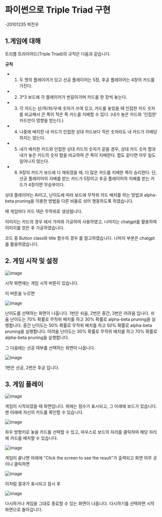 # **파이썬으로 Triple Triad 구현**

-20101235 박진우

## 1.게임에 대해

트리플 트라이어드(Triple Triad)의 규칙은 다음과 같습니다.

</u>**규칙**</u>

- 1. 두 명의 플레이어가 있고 선공 플레이어는 5장, 후공 플레이어는 4장의 카드를 가진다.
- 2. 3*3 보드에 각 플레이어가 번갈아가며 카드를 한 장씩 놓는다.
- 3. 각 카드는 상/하/좌/우에 숫자가 쓰여 있고, 카드를 놓았을 때 인접한 카드 숫자를 비교해서 큰 쪽이 작은 쪽 카드를 지배할 수 있다. (내가 놓은 카드와 '인접한'  카드만이 영향을 받는다.)
- 4. 나중에 배치한 내 카드가 인접한 상대 카드보다 작은 숫자라도 내 카드가 지배당하지는 않는다.
- 5. 내가 배치한 카드와 인접한 상대 카드의 숫자가 같을 경우, 상대 카드 숫자 합과 내가 놓은 카드의 숫자 합을 비교하여 
큰 쪽이 지배한다. 합도 같다면 아무 일도 일어나지 않는다.
- 6. 9장의 카드가 보드에 다 채워졌을 때, 더 많은 카드를 지배한 쪽이 승리한다. 단, 선공 플레이어의 지배를 받는 카드가 5장이고 후공 플레이어의 지배를 받는 카드가 4장이면 무승부이다.

상대 플레이어는 AI이고, 난이도에 따라 보드에 무작위 카드 배치를 하는 방법과 alpha-beta pruning을 이용한 방법을 다른 비율로 섞어 행동하도록 하였습니다.

매 게임마다 카드 덱은 무작위로 생성됩니다.

이미지는 카드의 경우 [](https://www.istockphoto.com/kr/%EB%B2%A1%ED%84%B0/%ED%94%8C%EB%A0%88%EC%9D%B4-%EC%B9%B4%EB%93%9C%EC%9D%98-%EB%B0%98%EB%8C%80%EC%AA%BD-gm1249328009-364073402)에서 가져와 가공하여 사용하였고, 나머지는 chatgpt를 활용하여 이미지를 얻은 후 가공하였습니다.

코드 중 Button class와 title 함수의 경우 [](https://github.com/kulord99/Othello)를 참고하였습니다.
나머지 부분은 chatgpt를 활용하였습니다.



## 2. 게임 시작 및 설정

![image](https://github.com/jinwooapple/TripleTriad/blob/main/triple%20triad/image/markdown/title.png)

시작 화면에는 게임 시작 버튼이 있습니다. 

이 버튼을 누르면

![image](https://github.com/jinwooapple/TripleTriad/blob/main/triple%20triad/image/markdown/difficulty.png)

난이도를 선택하는 화면이 나옵니다.
1번은 쉬움, 2번은 중간, 3번은 어려움 입니다.
쉬움 난이도는 70% 확률로 무작위 배치를 하고 30% 확률로 alpha-beta pruning을 실행합니다.
중간 난이도는 50% 확률로 무작위 배치를 하고 50% 확률로 alpha-beta pruning을 실행합니다.
어려움 난이도는 30% 확률로 무작위 배치를 하고 70% 확률로 alpha-beta pruning을 실행합니다.

그 다음에는 선공 여부를 선택하는 화면이 나옵니다.

![image](https://github.com/jinwooapple/TripleTriad/blob/main/triple%20triad/image/markdown/turn.png)

1번은 선공, 2번은 후공 입니다.



## 3. 게임 플레이

![image](https://github.com/jinwooapple/TripleTriad/blob/main/triple%20triad/image/markdown/play_1.png)

게임이 시작되었을 때 화면입니다. 위에는 점수가 표시되고, 그 아래에 보드가 있습니다.
맨 아래에 자신의 카드를 확인할 수 있습니다.

![image](https://github.com/jinwooapple/TripleTriad/blob/main/triple%20triad/image/markdown/play_2.png)

좌우 방향키로 놓을 카드를 선택할 수 있고, 마우스로 보드의 자리를 클릭하여 해당 자리에 카드를 배치할 수 있습니다.

![image](https://github.com/jinwooapple/TripleTriad/blob/main/triple%20triad/image/markdown/play_3.png)

게임이 끝나면 아래에 "Click the screen to see the result"가 출력되고 화면 아무 곳이나 클릭하면

![image](https://github.com/jinwooapple/TripleTriad/blob/main/triple%20triad/image/markdown/result.png)

이처럼 결과가 표시되고 잠시 후

![image](https://github.com/jinwooapple/TripleTriad/blob/main/triple%20triad/image/markdown/retry_or_exit.png)

다시하거나 게임을 그대로 종료할 수 있는 화면이 나옵니다.
다시하기를 선택하면 시작 화면으로 돌아갑니다.